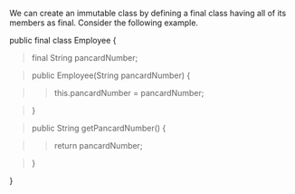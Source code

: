 We can create an immutable class by defining a final class having all of
its members as final. Consider the following example.

public final class Employee {

> final String pancardNumber;

> public Employee(String pancardNumber) {

> > this.pancardNumber = pancardNumber;

> }

> public String getPancardNumber() {

> > return pancardNumber;

> }

}
